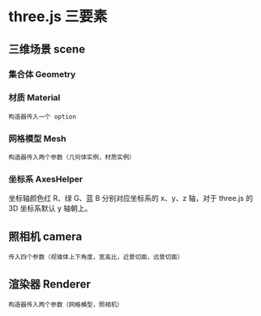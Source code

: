 # three.js 三要素

## 三维场景 scene

### 集合体 Geometry

### 材质 Material

    构造器传入一个 option

### 网格模型 Mesh

    构造器传入两个参数（几何体实例，材质实例）

### 坐标系 AxesHelper

坐标轴颜色红 R、绿 G、蓝 B 分别对应坐标系的 x、y、z 轴，对于 three.js 的 3D 坐标系默认 y 轴朝上。

## 照相机 camera

    传入四个参数（视锥体上下角度，宽高比，近景切面，远景切面）

## 渲染器 Renderer

    构造器传入两个参数（网格模型，照相机）
